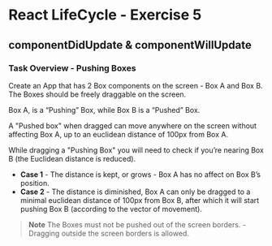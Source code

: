 # React LifeCycle - Exercise 5
## componentDidUpdate & componentWillUpdate

### Task Overview - Pushing Boxes
Create an App that has 2 Box components on the screen - Box A and Box B.
The Boxes should be freely draggable on the screen.

Box A, is a “Pushing” Box, while Box B is a “Pushed” Box.

A "Pushed box" when dragged can move anywhere on the screen without affecting Box A, up to an euclidean distance of 100px from Box A.

While dragging a "Pushing Box" you will need to check if you’re nearing Box B (the Euclidean distance is reduced).
  * **Case 1** - The distance is kept, or grows - Box A has no affect on Box B’s position.
  * **Case 2** - The distance is diminished, Box A can only be dragged to a minimal euclidean distance of 100px from Box B, after which it will start pushing Box B (according to the vector of movement).



> **Note** The Boxes must not be pushed out of the screen borders. - Dragging outside the screen borders is allowed.
